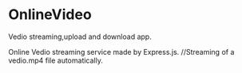 # OnlineVideo
Vedio streaming,upload and download app.

Online Vedio streaming service made by Express.js.
//Streaming of a vedio.mp4 file automatically.

